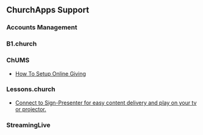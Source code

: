 ## ChurchApps Support

### Accounts Management

### B1.church

### ChUMS
- [How To Setup Online Giving](chums/giving.md)

### Lessons.church
- [Connect to Sign-Presenter for easy content delivery and play on your tv or projector.](chums/connect-sp.md)

### StreamingLive
